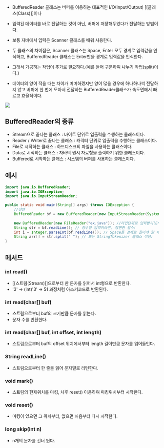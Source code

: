 - BufferedReader 클래스는 버퍼를 이용하는 대표적인 I/O(Input/Output) [[클래스(Class)]]이다
- 입력된 데이터를 바로 전달하는 것이 아닌, 버퍼에 저장해두었다가 전달하는 방법이다.

- 보통 자바에서 입력은 Scanner 클래스를 배워 사용한다.
- 두 클래스의 차이점은, Scanner 클래스는 Space, Enter 모두 경계로 입력값을 인식하고, BufferedReader 클래스는 Enter만을 경계로 입력값을 인식한다.

- 그래서 가공하는 작업이 추가로 필요하다.(예를 들어 구분하여 나누기 작업(split)이다.)
- 데이터의 양이 적을 때는 차이가 미미하겠지만 양이 많을 경우에 하나하나씩 전달하지 않고 버퍼에 한 번에 모아서 전달하는 BufferedReader클래스가 속도면에서 빠르고 효율적이다.

![](https://blog.kakaocdn.net/dn/mMFNq/btqEd7Nv1Nt/I9hOnkwIpnaJS7pYcta6NK/img.png)

## BufferedReader의 종류

- Stream으로 끝나는 클래스 : 바이트 단위로 입출력을 수행하는 클래스이다.
- Reader / Writer로 끝나는 클래스 : 캐릭터 단위로 입출력을 수행하는 클래스이다.
- File로 시작하는 클래스 : 하드디스크의 파일을 사용하는 클래스이다.
- Data로 시작하는 클래스 : 자바의 원시 자료형을 출력하기 위한 클래스이다.
- Buffered로 시작하는 클래스 : 시스템의 버퍼를 사용하는 클래스이다.

## 예시

```java
import java.io.BufferedReader;
import java.io.IOException;
import java.io.InputStreamReader; 

public static void main(String[] args) throws IOException {        
	//선언 
	BufferedReader bf = new BufferedReader(new InputStreamReader(System.in)); // 파일에서 입력받을 경우에는 
	
	new BufferedReader(new FileReader("ex.java")); //라인단위로 입력받기(Enter를 경계로)
	String str = bf.readLine(); // 정수형 입력이라면, 형변환 필수!
	int i = Integer.parseInt(bf.readLine()); // Space를 경계로 끊어야 할 때
	String arr[] = str.split(" "); // 또는 StringTokenizer 클래스 이용)
}
```

## 메서드

### int read()

- [[스트림(Stream)]]으로부터 한 문자를 읽어서 int형으로 반환한다. 
- '3' -> (int)'3' -> 51 과정처럼 아스키코드로 반환된다.

### int read(char[] buf)

- 스트림으로부터 buf의 크기만큼 문자를 읽는다.
- 문자 수를 반환한다.

### int read(char[] buf, int offset, int length)

- 스트림으로부터 buf의 offset 위치에서부터 length 길이만큼 문자를 읽어들인다.

### String readLine() 

- 스트림으로부터 한 줄을 읽어 문자열로 리턴한다.

### void mark() 

- 스트림의 현재위치를 마킹, 차후 reset() 이용하여 마킹위치부터 시작한다.

### void reset()

- 마킹이 있으면 그 위치부터, 없으면 처음부터 다시 시작한다.

### long skip(int n)

- n개의 문자를 건너 뛴다.

